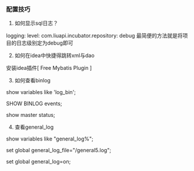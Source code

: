 ### 配置技巧
1. 如何显示sql日志？

logging:
  level:
    com.liuapi.incubator.repository: debug
最简便的方法就是将项目的日志级别定为debug即可

2. 如何在idea中快捷得跳转xml与dao

安装idea插件[ Free Mybatis Plugin ]

3. 如何查看binlog

show variables like 'log_bin';

SHOW BINLOG events;

show master status;

4. 查看general_log

show variables like "general_log%";

set global general_log_file="/general5.log";

set global general_log=on;




